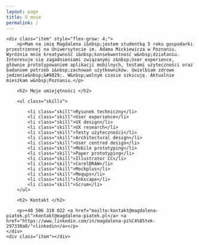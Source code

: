 ```yaml
---
layout: page
title: O mnie
permalink: /
---
```

<div class="container">


	<div class="item" style="flex-grow: 4;">
		<p>Mam na imię Magdalena i&nbsp;jestem studentką 5 roku gospodarki przestrzennej na Uniwersytecie im. Adama Mickiewicza w Poznaniu. Wyróżnia mnie kreatywność i&nbsp;konsekwentność w&nbsp;działaniu. Interesuje się zagadnieniami związanymi z&nbsp;User experience, głównie prototypowaniem aplikacji mobilnych, testami użyteczności oraz badaniem potrzeb i&nbsp;zachowań użytkowników. Uwielbiam zdrowe jedzenie&nbsp;&#9829;. W&nbsp;wolnym czasie szkicuję. Aktualnie mieszkam w&nbsp;Poznaniu.</p>

		<h2> Moje umiejętności </h2>

		<ul class="skills">

			<li class="skill">Rysunek techniczny</li>
			<li class="skill">User experience</li>
			<li class="skill">UX design</li>
			<li class="skill">UX research</li>
			<li class="skill">Testy użyteczności</li>
			<li class="skill">Architectural design</li>
			<li class="skill">User centred design</li>
			<li class="skill">Mobile prototyping</li>
			<li class="skill">Paper prototyping</li>
			<li class="skill">Illustrator CC</li>
			<li class="skill">CorelDRAW</li>
			<li class="skill">Mockplus</li>
			<li class="skill">Moqups</li>
			<li class="skill">Inkscape</li>
			<li class="skill">Scrum</li>
		</ul>

		<h2> Kontakt </h2>

		<p>+48 506 318 022 <a href="mailto:kontakt@magdalena-piatek.pl">kontakt@magdalena-piatek.pl</a> <a href="https://www.linkedin.com/in/magdalena-pi%C4%85tek-297330a8/">linkedin</a></p>
	</div>
	<div class="item"></div>
</div>
